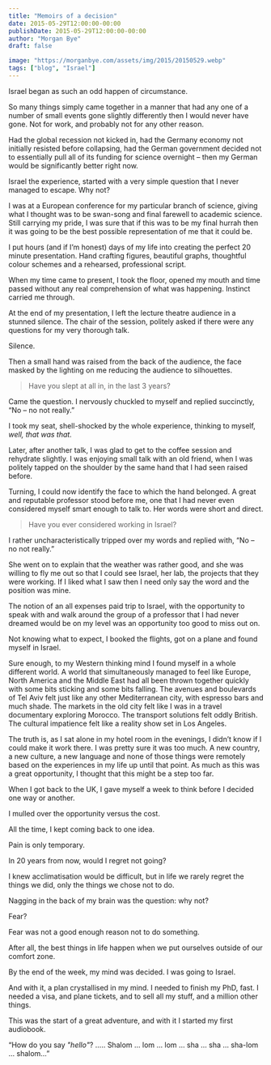 ```yaml
---
title: "Memoirs of a decision"
date: 2015-05-29T12:00:00-00:00
publishDate: 2015-05-29T12:00:00-00:00
author: "Morgan Bye"
draft: false

image: "https://morganbye.com/assets/img/2015/20150529.webp"
tags: ["blog", "Israel"]
---
```


Israel began as such an odd happen of circumstance.

So many things simply came together in a manner that had any one of a number of small events gone slightly differently then I would never have gone. Not for work, and probably not for any other reason.

Had the global recession not kicked in, had the Germany economy not initially resisted before collapsing, had the German government decided not to essentially pull all of its funding for science overnight – then my German would be significantly better right now.

Israel the experience, started with a very simple question that I never managed to escape. Why not?

I was at a European conference for my particular branch of science, giving what I thought was to be swan-song and final farewell to academic science. Still carrying my pride, I was sure that if this was to be my final hurrah then it was going to be the best possible representation of me that it could be.

I put hours (and if I’m honest) days of my life into creating the perfect 20 minute presentation. Hand crafting figures, beautiful graphs, thoughtful colour schemes and a rehearsed, professional script.

When my time came to present, I took the floor, opened my mouth and time passed without any real comprehension of what was happening. Instinct carried me through.

At the end of my presentation, I left the lecture theatre audience in a stunned silence. The chair of the session, politely asked if there were any questions for my very thorough talk.

Silence.

Then a small hand was raised from the back of the audience, the face masked by the lighting on me reducing the audience to silhouettes.

> Have you slept at all in, in the last 3 years?

Came the question. I nervously chuckled to myself and replied succinctly, “No – no not really.”

I took my seat, shell-shocked by the whole experience, thinking to myself, *well, that was that.*

Later, after another talk, I was glad to get to the coffee session and rehydrate slightly. I was enjoying small talk with an old friend, when I was politely tapped on the shoulder by the same hand that I had seen raised before.

Turning, I could now identify the face to which the hand belonged. A great and reputable professor stood before me, one that I had never even considered myself smart enough to talk to. Her words were short and direct.

> Have you ever considered working in Israel?

I rather uncharacteristically tripped over my words and replied with, “No – no not really.”

She went on to explain that the weather was rather good, and she was willing to fly me out so that I could see Israel, her lab, the projects that they were working. If I liked what I saw then I need only say the word and the position was mine.

The notion of an all expenses paid trip to Israel, with the opportunity to speak with and walk around the group of a professor that I had never dreamed would be on my level was an opportunity too good to miss out on.

Not knowing what to expect, I booked the flights, got on a plane and found myself in Israel.

Sure enough, to my Western thinking mind I found myself in a whole different world. A world that simultaneously managed to feel like Europe, North America and the Middle East had all been thrown together quickly with some bits sticking and some bits falling. The avenues and boulevards of Tel Aviv felt just like any other Mediterranean city, with espresso bars and much shade. The markets in the old city felt like I was in a travel documentary exploring Morocco. The transport solutions felt oddly British. The cultural impatience felt like a reality show set in Los Angeles.

The truth is, as I sat alone in my hotel room in the evenings, I didn’t know if I could make it work there. I was pretty sure it was too much. A new country, a new culture, a new language and none of those things were remotely based on the experiences in my life up until that point. As much as this was a great opportunity, I thought that this might be a step too far.

When I got back to the UK, I gave myself a week to think before I decided one way or another.

I mulled over the opportunity versus the cost.

All the time, I kept coming back to one idea.

Pain is only temporary.

In 20 years from now, would I regret not going?

I knew acclimatisation would be difficult, but in life we rarely regret the things we did, only the things we chose not to do.

Nagging in the back of my brain was the question: why not?

Fear?

Fear was not a good enough reason not to do something.

After all, the best things in life happen when we put ourselves outside of our comfort zone.

By the end of the week, my mind was decided. I was going to Israel.

And with it, a plan crystallised in my mind. I needed to finish my PhD, fast. I needed a visa, and plane tickets, and to sell all my stuff, and a million other things.

This was the start of a great adventure, and with it I started my first audiobook.

“How do you say *"hello"*? ….. Shalom … lom … lom … sha … sha … sha-lom … shalom…”
